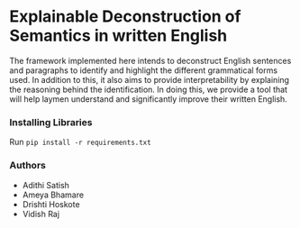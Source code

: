 # Explainable Deconstruction of Semantics in written English

The framework implemented here intends to deconstruct English sentences and paragraphs to identify and highlight the different grammatical forms used. In addition to this, it also aims to provide interpretability by explaining the reasoning behind the identification. In doing this, we provide a tool that will help laymen understand and significantly improve their written English. 

### Installing Libraries
Run ```pip install -r requirements.txt```

### Authors
- Adithi Satish
- Ameya Bhamare
- Drishti Hoskote
- Vidish Raj
